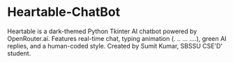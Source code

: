 # Heartable-ChatBot
Heartable is a dark-themed Python Tkinter AI chatbot powered by OpenRouter.ai. Features real-time chat, typing animation (. .. ... ....), green AI replies, and a human-coded style. Created by Sumit Kumar, SBSSU CSE'D' student.
